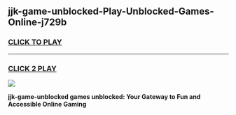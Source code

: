 
## jjk-game-unblocked-Play-Unblocked-Games-Online-j729b
<h3>
<a href="https://premium76.site?title=jjk-game-unblocked&ref=25A">CLICK TO PLAY</a></h3>
<hr>

<h3>
<a href="https://premium76.site?title=jjk-game-unblocked&ref=25A">CLICK 2 PLAY</a>
  
</h3>

<a href="https://premium76.site?title=jjk-game-unblocked&ref=25A"><img src="https://clearcache.store/games.png"></a>


**jjk-game-unblocked games unblocked: Your Gateway to Fun and Accessible Online Gaming**

